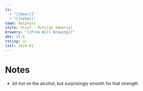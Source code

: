 ```yaml
---
is:
  - "[[beer]]"
  - "[[note]]"
name: Ralphius
style: Stout - Russian Imperial
brewery: "[[Free Will Brewing]]"
abv: 15.6
rating: 👍
last: 2024-01
---
```

# Notes
- bit hot on the alcohol, but surprisingly smooth for that strength
